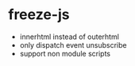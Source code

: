 # freeze-js

- innerhtml instead of outerhtml
- only dispatch event unsubscribe
- support non module scripts

